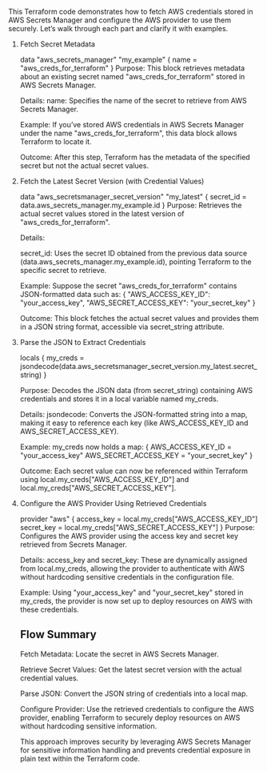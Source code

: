 This Terraform code demonstrates how to fetch AWS credentials stored in AWS Secrets Manager and configure the AWS provider to use them securely. Let’s walk through each part and clarify it with examples.

1. Fetch Secret Metadata

    data "aws_secrets_manager" "my_example" {
    name = "aws_creds_for_terraform"
    }
    Purpose: This block retrieves metadata about an existing secret named "aws_creds_for_terraform" stored in AWS Secrets Manager.
    
    Details:
    name: Specifies the name of the secret to retrieve from AWS Secrets Manager.
    
    Example: If you’ve stored AWS credentials in AWS Secrets Manager under the name "aws_creds_for_terraform", this 
    data block allows Terraform to locate it.
    
    Outcome: After this step, Terraform has the metadata of the specified secret but not the actual secret values.

2. Fetch the Latest Secret Version (with Credential Values)

    data "aws_secretsmanager_secret_version" "my_latest" {
    secret_id = data.aws_secrets_manager.my_example.id
    }
    Purpose: Retrieves the actual secret values stored in the latest version of "aws_creds_for_terraform".
    
    Details:
    
    secret_id: Uses the secret ID obtained from the previous data source (data.aws_secrets_manager.my_example.id), pointing Terraform to the specific secret to retrieve.

    Example: Suppose the secret "aws_creds_for_terraform" contains JSON-formatted data such as:
    {
    "AWS_ACCESS_KEY_ID": "your_access_key",
    "AWS_SECRET_ACCESS_KEY": "your_secret_key"
    }

    Outcome: This block fetches the actual secret values and provides them in a JSON string format, accessible via secret_string attribute.

3. Parse the JSON to Extract Credentials

    locals {
    my_creds = jsondecode(data.aws_secretsmanager_secret_version.my_latest.secret_string)
    }

    Purpose: Decodes the JSON data (from secret_string) containing AWS credentials and stores it in a local variable named my_creds.

    Details:
    jsondecode: Converts the JSON-formatted string into a map, making it easy to reference each key (like AWS_ACCESS_KEY_ID and AWS_SECRET_ACCESS_KEY).

    Example:
    my_creds now holds a map:
    {
    AWS_ACCESS_KEY_ID = "your_access_key"
    AWS_SECRET_ACCESS_KEY = "your_secret_key"
    }

    Outcome: Each secret value can now be referenced within Terraform using local.my_creds["AWS_ACCESS_KEY_ID"] and local.my_creds["AWS_SECRET_ACCESS_KEY"].


4. Configure the AWS Provider Using Retrieved Credentials

    provider "aws" {
    access_key = local.my_creds["AWS_ACCESS_KEY_ID"]
    secret_key = local.my_creds["AWS_SECRET_ACCESS_KEY"]
    }
    Purpose: Configures the AWS provider using the access key and secret key retrieved from Secrets Manager.

    Details:
    access_key and secret_key: These are dynamically assigned from local.my_creds, allowing the provider to authenticate with AWS without hardcoding sensitive credentials in the configuration file.

    Example: Using "your_access_key" and "your_secret_key" stored in my_creds, the provider is now set up to deploy resources on AWS with these credentials.

    Flow Summary
    ---------------
    Fetch Metadata: Locate the secret in AWS Secrets Manager.

    Retrieve Secret Values: Get the latest secret version with the actual credential values.

    Parse JSON: Convert the JSON string of credentials into a local map.
    
    Configure Provider: Use the retrieved credentials to configure the AWS provider, enabling Terraform to securely deploy resources on AWS without hardcoding sensitive information.

    This approach improves security by leveraging AWS Secrets Manager for sensitive information handling and prevents credential exposure in plain text within the Terraform code.






